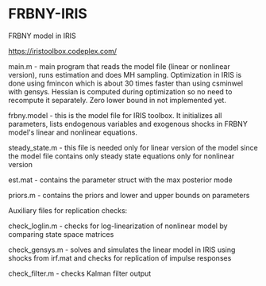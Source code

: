 # FRBNY-IRIS
FRBNY model in IRIS

https://iristoolbox.codeplex.com/

main.m - main program that reads the model file (linear or nonlinear version), runs estimation and does MH sampling. Optimization in IRIS is done using fmincon which is about 30 times faster than using csminwel with gensys. Hessian is computed during optimization so no need to recompute it separately. Zero lower bound in not implemented yet.

frbny.model - this is the model file for IRIS toolbox. It initializes all parameters, lists endogenous variables and exogenous shocks in FRBNY model's linear and nonlinear equations.

steady_state.m - this file is needed only for linear version of the model since the model file contains only steady state equations only for nonlinear version

est.mat - contains the parameter struct with the max posterior mode

priors.m - contains the priors and lower and upper bounds on parameters


Auxiliary files for replication checks:

check_loglin.m - checks for log-linearization of nonlinear model by comparing state space matrices

check_gensys.m - solves and simulates the linear model in IRIS using shocks from irf.mat and checks for replication of impulse responses

check_filter.m - checks Kalman filter output
